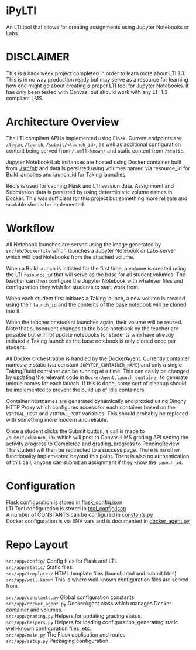 # iPyLTI

An LTI tool that allows for creating assignments using Jupyter Notebooks or Labs.

# DISCLAIMER
This is a hack week project completed in order to learn more about LTI 1.3.
This is in no way production ready but may serve as a resource for learning how one might go about creating a proper LTI tool for Jupyter Notebooks.
It has only been tested with Canvas, but should work with any LTI 1.3 compliant LMS.

# Architecture Overview

The LTI compliant API is implemented using Flask.
Current endpoints are `/login`, `/launch`, `/submit/<launch_id>`, as well as additional configuration content being served from `/.well-known/` and static content from `/static`.

Jupyter Notebook/Lab instances are hosted using Docker container built from [./src/nb](src/nb) and data is persisted using volumes named via resource_id for Build launches and launch_id for Taking launches.

Redis is used for caching Flask and LTI session data. Assignment and Submission data is persisted by using deterministic volume names in Docker. This was sufficient for this project but something more reliable and scalable shouls be implemented.

# Workflow

All Notebook launches are served using the image generated by `src/nb/Dockerfile` which launches a Jupyter Notebook or Labs server which will load Notebooks from the attached volume.

When a Build launch is initiated for the first time, a volume is created using the LTI `resource_id` that will serve as the base for all student volumes.
The teacher can then configure the Jupyter Notebook with whatever files and configuration they wish for students to start work from.

When each student first initiates a Taking launch, a new volume is created using their `launch_id` and the contents of the base notebook will be cloned into it.

When the teacher or student launches again, their volume will be reused. Note that subsequent changes to the base notebook by the teacher are possible but will not update notebooks for students who have already initiated a Taking launch as the base notebook is only cloned once per student.

All Docker orchestration is handled by the [DockerAgent](src/app/docker_agent.py). Currently container names are static (via constant `JUPYTER_CONTAINER_NAME`) and only a single Taking/Build container can be running at a time. This can easily be changed by updating the relevant code in `DockerAgent.launch_container` to generate unique names for each launch. If this is done, some sort of cleanup should be implemented to prevent the build up of idle containers.

Container hostnames are generated dynamically and proxied using Dinghy HTTP Proxy which configures access for each container based on the `VIRTUAL_HOST` and `VIRTUAL_PORT` variables. This should probably be replaced with something more modern and reliable.

Once a student clicks the Submit button, a call is made to `/submit/<launch_id>` which will post to Canvas-LMS grading API setting the activity progress to Completed and grading_progress to PendingReview. The student will then be redirected to a success page. There is no other functionality implemented beyond this point. There is also no authentication of this call, anyone can submit an assignment if they know the `launch_id`.

# Configuration

Flask configuration is stored in [flask_config.json](src/app/config/flask_config.json)  
LTI Tool configuration is stored in [tool_config.json](src/app/config/tool_config.json)  
A number of CONSTANTS can be configured in [constants.py](src/app/constants.py)  
Docker configuration is via ENV vars and is documented in [docker_agent.py](src/app/docker_agent.py)  

# Repo Layout

`src/app/config/` Config files for Flask and LTI.  
`src/app/static/` Static files.  
`src/app/templates/` HTML template files (launch.html and submit.html)
`src/app/well-known` This is where well-known configuration files are served from. 

`src/app/constants.py` Global configuration constants.  
`src/app/docker_agent.py` DockerAgent class which manages Docker container and volumes.  
`src/app/grading.py` Helpers for updating grading status.  
`src/app/helpers.py` Helpers for loading configuration, generating static well-known configuration files, etc.  
`src/app/main.py` The Flask application and routes.  
`src/app/setup.py` Packaging configuration.  



